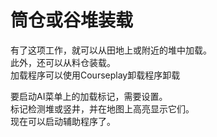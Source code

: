 # 筒仓或谷堆装载  
有了这项工作，就可以从田地上或附近的堆中加载。  
此外，还可以从料仓装载。  
加载程序可以使用Courseplay卸载程序卸载  


  
要启动AI菜单上的加载标记，需要设置。  
标记检测堆或竖井，并在地图上高亮显示它们。  
现在可以启动辅助程序了。  


